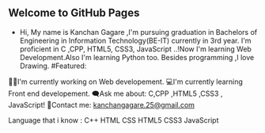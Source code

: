 ## Welcome to GitHub Pages


- Hi, My name is Kanchan Gagare ,I'm pursuing graduation in Bachelors of Engineering in Information Technology(BE-IT) currently in 3rd year. I'm proficient in C ,CPP, HTML5, CSS3, JavaScript ..!Now I'm learning Web Development.Also I'm learning Python too. Besides programming ,I love Drawing.
#Featured:

👩‍💻I'm currently working on Web developement.
💻I'm currently learning Front end developement.
🗨Ask me about: C,CPP ,HTML5 ,CSS3 , JavaScript!
💬Contact me: kanchangagare.25@gmail.com

Language that i know :
C++
HTML
CSS
HTML5
CSS3
JavaScript
